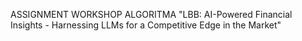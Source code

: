 ASSIGNMENT WORKSHOP ALGORITMA "LBB: AI-Powered Financial Insights - Harnessing LLMs for a Competitive Edge in the Market"
